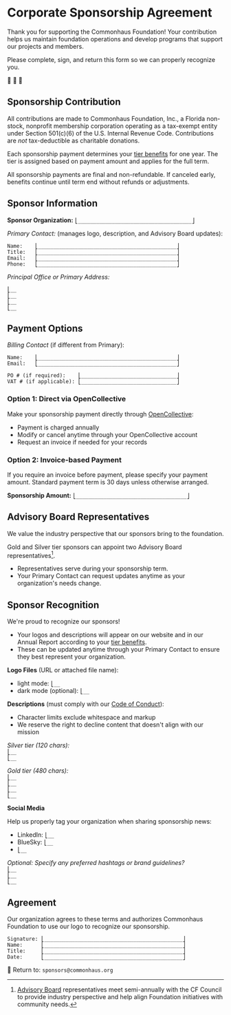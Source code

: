 # Corporate Sponsorship Agreement

Thank you for supporting the Commonhaus Foundation!
Your contribution helps us maintain foundation operations and develop programs that support our projects and members.

Please complete, sign, and return this form so we can properly recognize you.

🙏 🫶 🚀

## Sponsorship Contribution

All contributions are made to Commonhaus Foundation, Inc., a Florida non-stock, nonprofit membership corporation operating as a tax-exempt entity under Section 501(c)(6) of the U.S. Internal Revenue Code.
Contributions are *not* tax-deductible as charitable donations.

Each sponsorship payment determines your [tier benefits](./README.md) for one year.
The tier is assigned based on payment amount and applies for the full term.

All sponsorship payments are final and non-refundable.
If canceled early, benefits continue until term end without refunds or adjustments.

## Sponsor Information

**Sponsor Organization:** `⎣_____________________________________⎦`  

*Primary Contact:* (manages logo, description, and Advisory Board updates):

`Name:    ⎣_____________________________________________⎦`  
`Title:   ⎣_____________________________________________⎦`  
`Email:   ⎣_____________________________________________⎦`  
`Phone:   ⎣_____________________________________________⎦`  

*Principal Office or Primary Address:*

`⎣__`  
`⎣__`  
`⎣__`  
`⎣__`  

## Payment Options

*Billing Contact* (if different from Primary):  

`Name:    ⎣_____________________________________________⎦`  
`Email:   ⎣_____________________________________________⎦`  

`PO # (if required):    ⎣_______________________________⎦`  
`VAT # (if applicable): ⎣_______________________________⎦`  

### Option 1: Direct via OpenCollective

Make your sponsorship payment directly through [OpenCollective][]:

- Payment is charged annually
- Modify or cancel anytime through your OpenCollective account
- Request an invoice if needed for your records

### Option 2: Invoice-based Payment

If you require an invoice before payment, please specify your payment amount.
Standard payment term is 30 days unless otherwise arranged.

**Sponsorship Amount:** `⎣____________________________________⎦`  

## Advisory Board Representatives

We value the industry perspective that our sponsors bring to the foundation.

Gold and Silver tier sponsors can appoint two Advisory Board representatives[^1].

- Representatives serve during your sponsorship term.
- Your Primary Contact can request updates anytime as your organization's needs change.

[^1]: [Advisory Board](https://www.commonhaus.org/bylaws/cf-advisory-board.html) representatives meet semi-annually with the CF Council to provide industry perspective and help align Foundation initiatives with community needs.

<!-- break -->
## Sponsor Recognition

We're proud to recognize our sponsors!

- Your logos and descriptions will appear on our website and in our Annual Report according to your [tier benefits](./README.md).
- These can be updated anytime through your Primary Contact to ensure they best represent your organization.

**Logo Files** (URL or attached file name):  

- light mode: `⎣__`  
- dark mode (optional): `⎣__`  

**Descriptions** (must comply with our [Code of Conduct][]):

- Character limits exclude whitespace and markup
- We reserve the right to decline content that doesn't align with our mission

*Silver tier (120 chars):*  
`⎣__`  
`⎣__`  

*Gold tier (480 chars):*  
`⎣__`  
`⎣__`  
`⎣__`  
`⎣__`  

**Social Media**

Help us properly tag your organization when sharing sponsorship news:

- LinkedIn: `⎣__`
- BlueSky: `⎣__`
- `⎣__`

*Optional: Specify any preferred hashtags or brand guidelines?*  
`⎣__`  
`⎣__`  
`⎣__`  

## Agreement

Our organization agrees to these terms and authorizes Commonhaus Foundation to use our logo to recognize our sponsorship.

`Signature: ⎣_____________________________________________⎦`  
`Name:      ⎣_____________________________________________⎦`  
`Title:     ⎣_____________________________________________⎦`  
`Date:      ⎣_____________________________________________⎦`  

📩 Return to: `sponsors@commonhaus.org`

[OpenCollective]: https://opencollective.com/commonhaus-foundation
[Code of Conduct]: https://www.commonhaus.org/policies/code-of-conduct/
